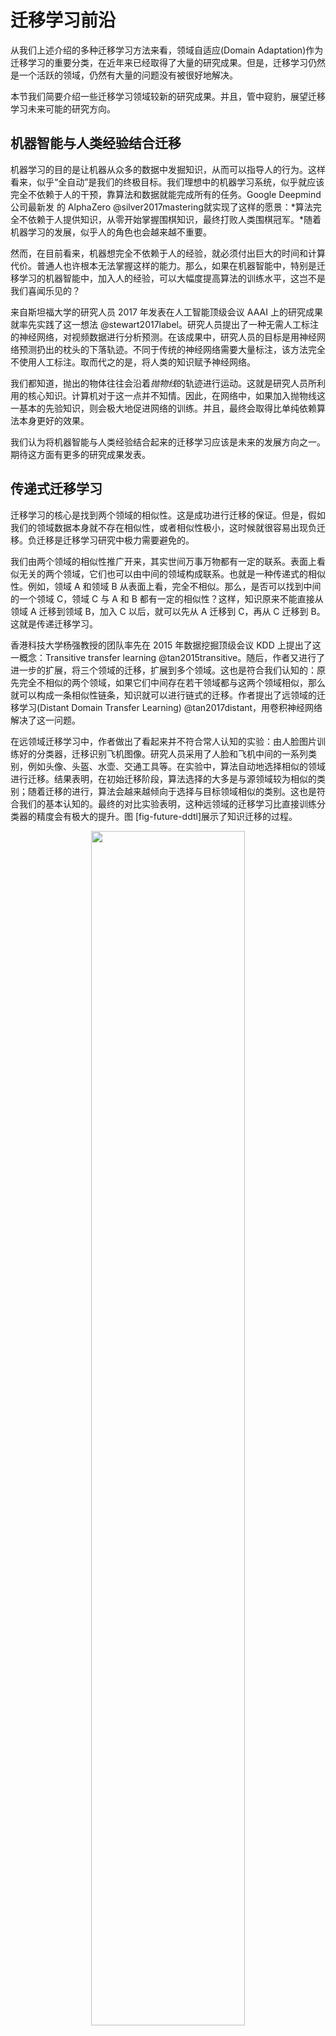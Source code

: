 
# 迁移学习前沿

从我们上述介绍的多种迁移学习方法来看，领域自适应(Domain Adaptation)作为迁移学习的重要分类，在近年来已经取得了大量的研究成果。但是，迁移学习仍然是一个活跃的领域，仍然有大量的问题没有被很好地解决。

本节我们简要介绍一些迁移学习领域较新的研究成果。并且，管中窥豹，展望迁移学习未来可能的研究方向。

## 机器智能与人类经验结合迁移

机器学习的目的是让机器从众多的数据中发掘知识，从而可以指导人的行为。这样看来，似乎“全自动”是我们的终极目标。我们理想中的机器学习系统，似乎就应该完全不依赖于人的干预，靠算法和数据就能完成所有的任务。Google Deepmind公司最新发 的 AlphaZero @silver2017mastering就实现了这样的愿景：*算法完全不依赖于人提供知识，从零开始掌握围棋知识，最终打败人类围棋冠军。*随着机器学习的发展，似乎人的角色也会越来越不重要。

然而，在目前看来，机器想完全不依赖于人的经验，就必须付出巨大的时间和计算代价。普通人也许根本无法掌握这样的能力。那么，如果在机器智能中，特别是迁移学习的机器智能中，加入人的经验，可以大幅度提高算法的训练水平，这岂不是我们喜闻乐见的？

来自斯坦福大学的研究人员 2017 年发表在人工智能顶级会议 AAAI 上的研究成果就率先实践了这一想法 @stewart2017label。研究人员提出了一种无需人工标注的神经网络，对视频数据进行分析预测。在该成果中，研究人员的目标是用神经网络预测扔出的枕头的下落轨迹。不同于传统的神经网络需要大量标注，该方法完全不使用人工标注。取而代之的是，将人类的知识赋予神经网络。

我们都知道，抛出的物体往往会沿着*抛物线*的轨迹进行运动。这就是研究人员所利用的核心知识。计算机对于这一点并不知情。因此，在网络中，如果加入抛物线这一基本的先验知识，则会极大地促进网络的训练。并且，最终会取得比单纯依赖算法本身更好的效果。

我们认为将机器智能与人类经验结合起来的迁移学习应该是未来的发展方向之一。期待这方面有更多的研究成果发表。

## 传递式迁移学习

迁移学习的核心是找到两个领域的相似性。这是成功进行迁移的保证。但是，假如我们的领域数据本身就不存在相似性，或者相似性极小，这时候就很容易出现负迁移。负迁移是迁移学习研究中极力需要避免的。

我们由两个领域的相似性推广开来，其实世间万事万物都有一定的联系。表面上看似无关的两个领域，它们也可以由中间的领域构成联系。也就是一种传递式的相似性。例如，领域 A 和领域 B 从表面上看，完全不相似。那么，是否可以找到中间的一个领域 C，领域 C 与 A 和 B 都有一定的相似性？这样，知识原来不能直接从领域 A 迁移到领域 B，加入 C 以后，就可以先从 A 迁移到 C，再从 C 迁移到 B。这就是传递迁移学习。

香港科技大学杨强教授的团队率先在 2015 年数据挖掘顶级会议 KDD 上提出了这一概念：Transitive transfer learning @tan2015transitive。随后，作者又进行了进一步的扩展，将三个领域的迁移，扩展到多个领域。这也是符合我们认知的：原先完全不相似的两个领域，如果它们中间存在若干领域都与这两个领域相似，那么就可以构成一条相似性链条，知识就可以进行链式的迁移。作者提出了远领域的迁移学习(Distant Domain Transfer Learning) @tan2017distant，用卷积神经网络解决了这一问题。

在远领域迁移学习中，作者做出了看起来并不符合常人认知的实验：由人脸图片训练好的分类器，迁移识别飞机图像。研究人员采用了人脸和飞机中间的一系列类别，例如头像、头盔、水壶、交通工具等。在实验中，算法自动地选择相似的领域进行迁移。结果表明，在初始迁移阶段，算法选择的大多是与源领域较为相似的类别；随着迁移的进行，算法会越来越倾向于选择与目标领域相似的类别。这也是符合我们的基本认知的。最终的对比实验表明，这种远领域的迁移学习比直接训练分类器的精度会有极大的提升。图 [fig-future-ddtl]展示了知识迁移的过程。


<p align="center">
    <img width="70%" height="70%" src="http://images.iterate.site/blog/image/20190804/IWg7Qpa7hCOX.png?imageslim">
</p>

> 远领域迁移学习示意图

传递迁移学习目前的研究成果还十分稀少。我们期待这一领域会有更多好的成果出现。

## 终身迁移学习

我们在进行迁移学习时，往往不知道应该选择怎么样的算法。通常都通过人为地不断尝试来确定要用的方法。这个过程无疑是浪费时间，而且充满了不确定性。已有的迁移学习方法，基本都是这样。我们在拿到一个新问题时，如何选择迁移学习算法达到最好的效果？从人的学习过程中来说，人总是可以从以前的经验中学习知识。那么，既然我们已经实验了很多次迁移学习算法，我们能不能让机器也可以从我们这些实验中选择知识？这是符合我们人类认知的：不可能每遇到一个新问题，我们就从头开始做吧？

同样是来自香港科技大学杨强教授团队就开始了这一方面的研究工作。他们提出一种学习迁移(L2T,Learning to Transfer)的框架 @wei2017learning，解决*何时迁移、要迁移什么、怎么迁移*的问题。方法分为两个部分：从已有的迁移学习方法和结果中学习迁移的经验，然后再把这些学习到的经验应用到新来的数据。

首先要明确学习目标。跟以前的迁移学习方法都有所不同，以往的方法都是要学习最好的迁移函数，而这个问题的目标是要使得方法尽可能地具有泛化能力。因此，它的学习目标是：**以往的经验**！对的，就是经验。这也是符合我们人类认知的。我们一般都是知道的越多，这个人越厉害(当然，《权利的游戏》里的 Jon Snow除外，因为他什么也不知道)。因此，这个方法的目标就是要尽可能多地从以往的迁移知识中学习经验，使之对于后来的问题具有最好的泛化能力。

那么*什么是迁移的经验*？这个在文中叫做 transfer learning experience。作者这样定义：$Ee=(S_e,T_e,a_e,l_e)$。其中，$S_e,T_e$ 分别是源域和目标域，这个我们都知道。$a_e$ 表示一个迁移学习算法，这个算法有个下标叫 $e$，表示它是第 $e$ 种算法。与之对应，选择了这种算法，它对不迁移情况下的表现有个提升效果，这个效果就叫做 $le$。

总结一下，什么叫迁移学习的经验？就是说，在一对迁移任务中，我选择了哪种算法后，这种算法对于我任务效果有多少提升。这个东西，就叫做迁移！这和我们人类学习也是具有相似性的：人们常说，失败是成功之母，爱因斯坦说，我实验了 2000 多种材料做灯泡都是失败的，但是我最起码知道了这 2000 多种材料不适合做灯泡！这就是人类的经验！我们人类就是从跌倒中爬起，从失败中总结教训，然后不断进步。学习算法也可以！

后面的过程就是，综合性地学习这个迁移过程，使得算法根据以往的经验，得到一个特征变换矩阵 $\mathbf{W}$。学习到了这个变换矩阵以后，下一步的工作就是要把学习到的东西应用于新来的数据。如何针对新来的数据进行迁移？我们本能地要利用刚刚学习到的这个 $\mathbf{W}$。但是不要忘了，这个变换矩阵只是对旧的那些经验学习到的，对新的数据可能效果不好，不能直接用。怎么办？我们要更新它！

这里要注意的是，针对新来的数据，我们的这个变换矩阵应该是有所改变的：这也对，数据变了，当然变换矩阵就要变。那么，如何更新？作者在这里提出的方法是，新的矩阵应该是能在新的数据上表现效果最好的那个。这时，我们的问题就完成了。

下图简要表示了该算法的学习过程。


<p align="center">
    <img width="70%" height="70%" src="http://images.iterate.site/blog/image/20190804/3vJNT3O2hc8r.png?imageslim">
</p>

> 终身迁移学习示意图

这有点类似增量学习的工作：模型针对新数据不断更新优化。这部分的研究才刚刚开始。

## 在线迁移学习

我们都知道迁移学习可以用来解决训练数据缺失的问题，很多迁移学习方法都获得了长足的进步。给定一个要学习的目标域数据，我们可以用已知标签的源域数据来给这个目标域数据构造一个分类器。但是这些方法都存在很大的一个问题：它们都是采用离线方式(offline)进行的。什么是离线方式？就是说，一开始，源域和目标域数据都是给出来的，我们直接做完迁移，这个过程就结束了。We are done。

但是真实的应用往往不是这样的：数据往往是一点一点源源不断送来的。也就是说，我们一开始的时候，也许只有源域数据，目标域数据要一点一点才能过来。这就是所谓的“在线迁移学习”。这个概念脱胎于“在线学习”的模式，在线学习是机器学习中一个重要的研究概念。

就目前来说，在线迁移学习方面的工作较少。第一篇在线迁移学习的工作由新加坡管理大学的 Steven Hoi发表在 2010 年的机器学习顶级会议 ICML 上。作者提出了 OTL 框架 @zhao2010otl，可以对同构和异构数据很好地进行迁移学习。

近年来，研究者发表了一些在线迁移学习相关的文章。其中包括在多个源域和目标域上的 OTL @wu2017online [@yan2017online]，在线特征选择迁移变换 @wang2014online [@zhang2017online]，在线样本集成迁移 @gao2012online [@patilknowledge]等。

特别地，@jaini2016online提出了用贝叶斯的方法学习在线的 HMM 迁移学习模型，并应用于行为识别、睡眠监测，以及未来流量分析。这是一篇有代表性的应用工作。

总结来看，目前在在线迁移学习方面的研究工作总体较少，发展空间巨大。在可以预见的未来，我们期待更多的研究者可以从事这一领域的研究。将深度网络、对抗学习结合入在线迁移学习，使得这一领域的发展越来越好。

## 迁移强化学习

Google公司的 AlphaGo 系列在围棋方面的成就让*强化学习*这一术语变得炙手可热。用深度神经网络来进行强化学习也理所当然地成为了研究热点之一。不同于传统的机器学习需要大量的标签才可以训练学习模型，强化学习采用的是*边获得样例边学习*的方式。特定的反馈函数决定了算法的最优决策。

深度强化学习同时也面临着重大的挑战：没有足够的训练数据。在这个方面，迁移学习却可以利用其他数据上训练好的模型帮助训练。尽管迁移学习已经被应用于强化学习 @taylor2009transfer，但是它的发展空间仍然还很大。强化学习在自动驾驶、机器人、路径规划等领域正发挥着越来越重要的作用。我们期待在未来有更多的研究成果可以问世。

## 迁移学习的可解释性

深度学习取得众多突破性成果的同时，其面临的可解释性不强却始终是一个挑战。现有的深度学习方法还停留在“黑盒子”阶段，无法产生足够有说服力的解释。同样的，迁移学习也有这个问题。即使世间万物都有联系，它们更深层次的关系也尚未得到探索。领域之间的相似性也正如同海森堡“测不准原理”一般无法给出有效的结论。为什么领域 A 和领域 B 更相似，而和领域 C 较不相似？目前也只是停留在经验阶段，缺乏有效的理论证明。

另外，迁移学习算法也存在着可解释性弱的问题。现有的算法均只是完成了一个迁移学习任务。但是在学习过程中，知识是如何进行迁移的，这一点还有待进一步的实验和理论验证。最近，澳大利亚悉尼大学的研究者们发表在国际人工智能联合会 IJCAI
2017上的研究成果有助于理解特征是如何迁移的 @liu2017understanding。

用深度网络来做迁移学习，其可解释性同样有待探索。最近，Google Brain的研究者们提出了神经网络的“核磁共振”现象 [^1]，对神经网络的可解释性进行了有趣的探索。







# 相关

- [迁移学习简明手册](http://jd92.wang/assets/files/transfer_learning_tutorial_wjd.pdf)


[^1]: <https://github.com/tensorflow/lucid>
